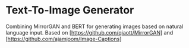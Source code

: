 # Text-To-Image Generator

Combining MirrorGAN and BERT for generating images based on natural language input.
Based on [https://github.com/qiaott/MirrorGAN] and [https://github.com/ajamjoom/Image-Captions]